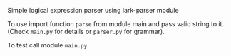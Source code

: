 Simple logical expression parser using lark-parser module

To use import function `parse` from module main and pass valid string to it. (Check `main.py` for details or `parser.py` for grammar).

To test call module `main.py`.